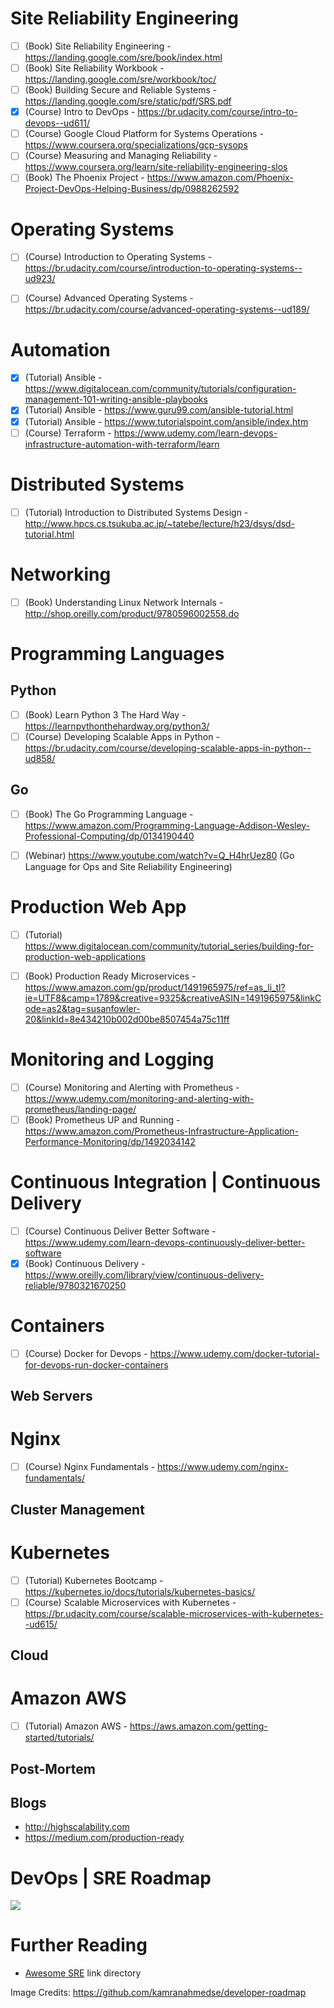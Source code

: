 # Site Reliability Engineering

- [ ] (Book) Site Reliability Engineering - https://landing.google.com/sre/book/index.html
- [ ] (Book) Site Reliability Workbook - https://landing.google.com/sre/workbook/toc/
- [ ] (Book) Building Secure and Reliable Systems - https://landing.google.com/sre/static/pdf/SRS.pdf
- [x] (Course) Intro to DevOps - https://br.udacity.com/course/intro-to-devops--ud611/
- [ ] (Course) Google Cloud Platform for Systems Operations - https://www.coursera.org/specializations/gcp-sysops
- [ ] (Course) Measuring and Managing Reliability - https://www.coursera.org/learn/site-reliability-engineering-slos
- [ ] (Book) The Phoenix Project - https://www.amazon.com/Phoenix-Project-DevOps-Helping-Business/dp/0988262592

# Operating Systems
- [ ] (Course) Introduction to Operating Systems - https://br.udacity.com/course/introduction-to-operating-systems--ud923/

- [ ] (Course) Advanced Operating Systems - https://br.udacity.com/course/advanced-operating-systems--ud189/

# Automation 
- [x] (Tutorial) Ansible - https://www.digitalocean.com/community/tutorials/configuration-management-101-writing-ansible-playbooks
- [x] (Tutorial) Ansible - https://www.guru99.com/ansible-tutorial.html
- [x] (Tutorial) Ansible - https://www.tutorialspoint.com/ansible/index.htm
- [ ] (Course) Terraform - https://www.udemy.com/learn-devops-infrastructure-automation-with-terraform/learn

# Distributed Systems

- [ ] (Tutorial) Introduction to Distributed Systems Design - http://www.hpcs.cs.tsukuba.ac.jp/~tatebe/lecture/h23/dsys/dsd-tutorial.html

# Networking

- [ ] (Book) Understanding Linux Network Internals - http://shop.oreilly.com/product/9780596002558.do

# Programming Languages

## Python

- [ ] (Book) Learn Python 3 The Hard Way - https://learnpythonthehardway.org/python3/
- [ ] (Course) Developing Scalable Apps in Python - https://br.udacity.com/course/developing-scalable-apps-in-python--ud858/

## Go
- [ ] (Book) The Go Programming Language - https://www.amazon.com/Programming-Language-Addison-Wesley-Professional-Computing/dp/0134190440

- [ ] (Webinar) https://www.youtube.com/watch?v=Q_H4hrUez80 (Go Language for Ops and Site Reliability Engineering)

# Production Web App
- [ ] (Tutorial) https://www.digitalocean.com/community/tutorial_series/building-for-production-web-applications

- [ ] (Book) Production Ready Microservices - https://www.amazon.com/gp/product/1491965975/ref=as_li_tl?ie=UTF8&camp=1789&creative=9325&creativeASIN=1491965975&linkCode=as2&tag=susanfowler-20&linkId=8e434210b002d00be8507454a75c11ff

# Monitoring and Logging
- [ ] (Course) Monitoring and Alerting with Prometheus - https://www.udemy.com/monitoring-and-alerting-with-prometheus/landing-page/
- [ ] (Book) Prometheus UP and Running - https://www.amazon.com/Prometheus-Infrastructure-Application-Performance-Monitoring/dp/1492034142

# Continuous Integration | Continuous Delivery
- [ ] (Course) Continuous Deliver Better Software - https://www.udemy.com/learn-devops-continuously-deliver-better-software
- [x] (Book) Continuous Delivery - https://www.oreilly.com/library/view/continuous-delivery-reliable/9780321670250

# Containers
- [ ] (Course) Docker for Devops - https://www.udemy.com/docker-tutorial-for-devops-run-docker-containers

## Web Servers

# Nginx
- [ ] (Course) Nginx Fundamentals - https://www.udemy.com/nginx-fundamentals/

## Cluster Management

# Kubernetes 
- [ ] (Tutorial) Kubernetes Bootcamp  - https://kubernetes.io/docs/tutorials/kubernetes-basics/
- [ ] (Course) Scalable Microservices with Kubernetes - https://br.udacity.com/course/scalable-microservices-with-kubernetes--ud615/

## Cloud

# Amazon AWS
- [ ] (Tutorial) Amazon AWS - https://aws.amazon.com/getting-started/tutorials/

## Post-Mortem

## Blogs

- http://highscalability.com
- https://medium.com/production-ready

# DevOps | SRE Roadmap



<img src="https://github.com/kamranahmedse/developer-roadmap/blob/master/img/devops.png">

# Further Reading

- [Awesome SRE](https://github.com/dastergon/awesome-sre) link directory

Image Credits: https://github.com/kamranahmedse/developer-roadmap
